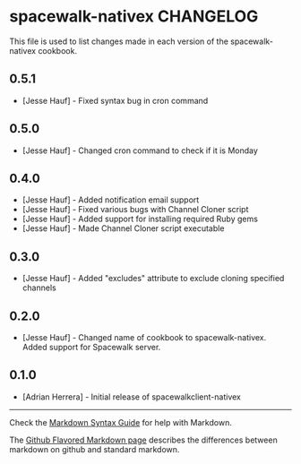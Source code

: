 spacewalk-nativex CHANGELOG
=================================

This file is used to list changes made in each version of the spacewalk-nativex cookbook.

0.5.1
-----
- [Jesse Hauf] - Fixed syntax bug in cron command

0.5.0
-----
- [Jesse Hauf] - Changed cron command to check if it is Monday

0.4.0
-----
- [Jesse Hauf] - Added notification email support
- [Jesse Hauf] - Fixed various bugs with Channel Cloner script
- [Jesse Hauf] - Added support for installing required Ruby gems
- [Jesse Hauf] - Made Channel Cloner script executable

0.3.0
-----
- [Jesse Hauf] - Added "excludes" attribute to exclude cloning specified channels

0.2.0
-----
- [Jesse Hauf] - Changed name of cookbook to spacewalk-nativex. Added support for Spacewalk server.

0.1.0
-----
- [Adrian Herrera] - Initial release of spacewalkclient-nativex

- - -
Check the [Markdown Syntax Guide](http://daringfireball.net/projects/markdown/syntax) for help with Markdown.

The [Github Flavored Markdown page](http://github.github.com/github-flavored-markdown/) describes the differences between markdown on github and standard markdown.
